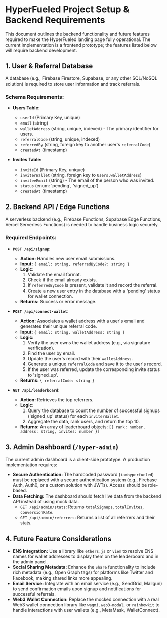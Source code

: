# HyperFueled Project Setup & Backend Requirements

This document outlines the backend functionality and future features required to make the HyperFueled landing page fully operational. The current implementation is a frontend prototype; the features listed below will require backend development.

## 1. User & Referral Database

A database (e.g., Firebase Firestore, Supabase, or any other SQL/NoSQL solution) is required to store user information and track referrals.

### Schema Requirements:

*   **Users Table:**
    *   `userId` (Primary Key, unique)
    *   `email` (string)
    *   `walletAddress` (string, unique, indexed) - The primary identifier for users.
    *   `referralCode` (string, unique, indexed)
    *   `referredBy` (string, foreign key to another user's `referralCode`)
    *   `createdAt` (timestamp)

*   **Invites Table:**
    *   `inviteId` (Primary Key, unique)
    *   `inviterWallet` (string, foreign key to `Users.walletAddress`)
    *   `inviteeEmail` (string) - The email of the person who was invited.
    *   `status` (enum: 'pending', 'signed_up')
    *   `createdAt` (timestamp)

## 2. Backend API / Edge Functions

A serverless backend (e.g., Firebase Functions, Supabase Edge Functions, Vercel Serverless Functions) is needed to handle business logic securely.

### Required Endpoints:

*   **`POST /api/signup`**:
    *   **Action:** Handles new user email submissions.
    *   **Input:** `{ email: string, referredByCode?: string }`
    *   **Logic:**
        1.  Validate the email format.
        2.  Check if the email already exists.
        3.  If `referredByCode` is present, validate it and record the referral.
        4.  Create a new user entry in the database with a 'pending' status for wallet connection.
    *   **Returns:** Success or error message.

*   **`POST /api/connect-wallet`**:
    *   **Action:** Associates a wallet address with a user's email and generates their unique referral code.
    *   **Input:** `{ email: string, walletAddress: string }`
    *   **Logic:**
        1.  Verify the user owns the wallet address (e.g., via signature verification).
        2.  Find the user by email.
        3.  Update the user's record with their `walletAddress`.
        4.  Generate a unique `referralCode` and save it to the user's record.
        5.  If the user was referred, update the corresponding invite status to 'signed_up'.
    *   **Returns:** `{ referralCode: string }`

*   **`GET /api/leaderboard`**:
    *   **Action:** Retrieves the top referrers.
    *   **Logic:**
        1.  Query the database to count the number of successful signups ('signed_up' status) for each `inviterWallet`.
        2.  Aggregate the data, rank users, and return the top 10.
    *   **Returns:** An array of leaderboard objects: `[{ rank: number, address: string, invites: number }]`

## 3. Admin Dashboard (`/hyper-admin`)

The current admin dashboard is a client-side prototype. A production implementation requires:

*   **Secure Authentication:** The hardcoded password (`iamhyperfueled`) must be replaced with a secure authentication system (e.g., Firebase Auth, Auth0, or a custom solution with JWTs). Access should be role-based.
*   **Data Fetching:** The dashboard should fetch live data from the backend API instead of using mock data.
    *   `GET /api/admin/stats`: Returns `totalSignups`, `totalInvites`, `conversionRate`.
    *   `GET /api/admin/referrers`: Returns a list of all referrers and their stats.

## 4. Future Feature Considerations

*   **ENS Integration:** Use a library like `ethers.js` or `viem` to resolve ENS names for wallet addresses to display them on the leaderboard and in the admin panel.
*   **Social Sharing Metadata:** Enhance the `Share` functionality to include rich metadata (e.g., Open Graph tags) for platforms like Twitter and Facebook, making shared links more appealing.
*   **Email Service:** Integrate with an email service (e.g., SendGrid, Mailgun) to send confirmation emails upon signup and notifications for successful referrals.
*   **Web3 Wallet Connection:** Replace the mocked connection with a real Web3 wallet connection library like `wagmi`, `web3-modal`, or `rainbowkit` to handle interactions with user wallets (e.g., MetaMask, WalletConnect).
